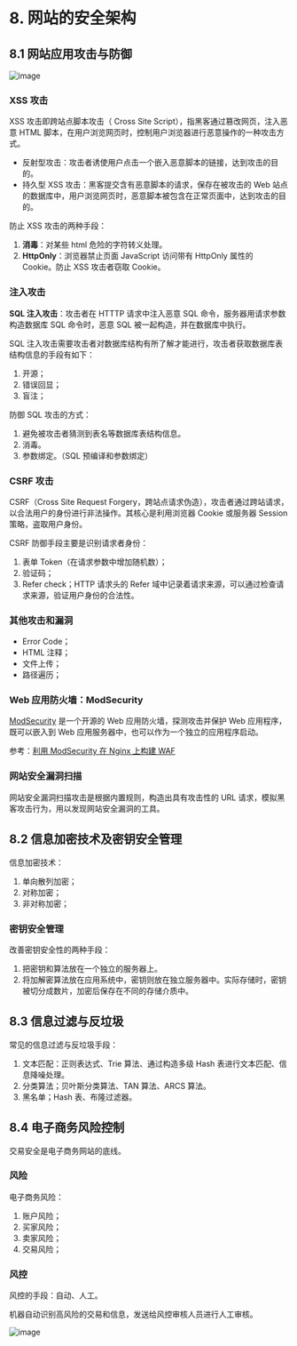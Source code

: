 # 8. 网站的安全架构

## 8.1 网站应用攻击与防御

![image](http://upload-images.jianshu.io/upload_images/2648731-fecf8027c9a9c06b.jpg?imageMogr2/auto-orient/strip%7CimageView2/2/w/1240)

### XSS 攻击
XSS 攻击即跨站点脚本攻击（ Cross Site Script），指黑客通过篡改网页，注入恶意 HTML 脚本，在用户浏览网页时，控制用户浏览器进行恶意操作的一种攻击方式。

* 反射型攻击：攻击者诱使用户点击一个嵌入恶意脚本的链接，达到攻击的目的。
* 持久型 XSS 攻击：黑客提交含有恶意脚本的请求，保存在被攻击的 Web 站点的数据库中，用户浏览网页时，恶意脚本被包含在正常页面中，达到攻击的目的。

防止 XSS 攻击的两种手段：
1. **消毒**：对某些 html 危险的字符转义处理。
2. **HttpOnly**：浏览器禁止页面 JavaScript 访问带有 HttpOnly 属性的 Cookie。防止 XSS 攻击者窃取 Cookie。

### 注入攻击

**SQL 注入攻击**：攻击者在 HTTTP 请求中注入恶意 SQL 命令，服务器用请求参数构造数据库 SQL 命令时，恶意 SQL 被一起构造，并在数据库中执行。

SQL 注入攻击需要攻击者对数据库结构有所了解才能进行，攻击者获取数据库表结构信息的手段有如下：
1. 开源；
2. 错误回显；
3. 盲注；

防御 SQL 攻击的方式：
1. 避免被攻击者猜测到表名等数据库表结构信息。
2. 消毒。
3. 参数绑定。（SQL 预编译和参数绑定）


### CSRF 攻击

CSRF（Cross Site Request Forgery，跨站点请求伪造），攻击者通过跨站请求，以合法用户的身份进行非法操作。其核心是利用浏览器 Cookie 或服务器 Session 策略，盗取用户身份。

CSRF 防御手段主要是识别请求者身份：
1. 表单 Token（在请求参数中增加随机数）；
2. 验证码；
3. Refer check；HTTP 请求头的 Refer 域中记录着请求来源，可以通过检查请求来源，验证用户身份的合法性。

### 其他攻击和漏洞
* Error Code；
* HTML 注释；
* 文件上传；
* 路径遍历；


### Web 应用防火墙：ModSecurity

[ModSecurity](https://github.com/SpiderLabs/ModSecurity) 是一个开源的 Web 应用防火墙，探测攻击并保护 Web 应用程序，既可以嵌入到 Web 应用服务器中，也可以作为一个独立的应用程序启动。

参考：[利用 ModSecurity 在 Nginx 上构建 WAF](https://www.hi-linux.com/posts/45920.html)

### 网站安全漏洞扫描

网站安全漏洞扫描攻击是根据内置规则，构造出具有攻击性的 URL 请求，模拟黑客攻击行为，用以发现网站安全漏洞的工具。

## 8.2 信息加密技术及密钥安全管理

信息加密技术：
1. 单向散列加密；
2. 对称加密；
3. 非对称加密；

### 密钥安全管理

改善密钥安全性的两种手段：
1. 把密钥和算法放在一个独立的服务器上。
2. 将加解密算法放在应用系统中，密钥则放在独立服务器中。实际存储时，密钥被切分成数片，加密后保存在不同的存储介质中。


## 8.3 信息过滤与反垃圾

常见的信息过滤与反垃圾手段：
1. 文本匹配：正则表达式、Trie 算法、通过构造多级 Hash 表进行文本匹配、信息降噪处理。
2. 分类算法；贝叶斯分类算法、TAN 算法、ARCS 算法。
3. 黑名单；Hash 表、布隆过滤器。


## 8.4 电子商务风险控制

交易安全是电子商务网站的底线。

### 风险

电子商务风险：
1. 账户风险；
2. 买家风险；
3. 卖家风险；
4. 交易风险；

### 风控

风控的手段：自动、人工。

机器自动识别高风险的交易和信息，发送给风控审核人员进行人工审核。

![image](http://upload-images.jianshu.io/upload_images/2648731-e2915c392c8005a3.jpg?imageMogr2/auto-orient/strip%7CimageView2/2/w/1240)

